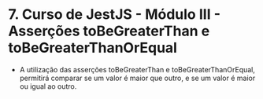 # 7. Curso de JestJS - Módulo III - Asserções toBeGreaterThan e toBeGreaterThanOrEqual

-  A utilização das asserções toBeGreaterThan e toBeGreaterThanOrEqual, permitirá comparar se um valor é maior que outro, e se um valor é maior ou igual ao outro.
